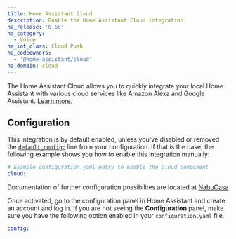 ```yaml
---
title: Home Assistant Cloud
description: Enable the Home Assistant Cloud integration.
ha_release: '0.60'
ha_category:
  - Voice
ha_iot_class: Cloud Push
ha_codeowners:
  - '@home-assistant/cloud'
ha_domain: cloud
---
```


The Home Assistant Cloud allows you to quickly integrate your local Home Assistant with various cloud services like Amazon Alexa and Google Assistant. [Learn more.](/cloud)

## Configuration

This integration is by default enabled, unless you've disabled or removed the [`default_config:`](https://www.home-assistant.io/integrations/default_config/) line from your configuration. If that is the case, the following example shows you how to enable this integration manually:

```yaml
# Example configuration.yaml entry to enable the cloud component
cloud:
```

Documentation of further configuration possibilites are located at [NabuCasa](https://www.nabucasa.com/config/)

Once activated, go to the configuration panel in Home Assistant and create an account and log in. If you are not seeing the **Configuration** panel, make sure you have the following option enabled in your `configuration.yaml` file.

```yaml
config:
```
